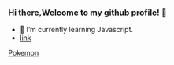 ### Hi there,Welcome to my github profile! 👋
- 🌱 I’m currently learning Javascript.
- [link](https://cdn.discordapp.com/attachments/920846680147001414/1028216602203795476/giphy.gif)

<a href="https://cdn.discordapp.com/attachments/920846680147001414/1028216602203795476/giphy.gif">Pokemon</a>
<!--
**Nontagrich/Nontagrich** is a ✨ _special_ ✨ repository because its `README.md` (this file) appears on your GitHub profile.

Here are some ideas to get you started:

- 🔭 I’m currently working on ...
- 🌱 I’m currently learning ...
- 👯 I’m looking to collaborate on ...
- 🤔 I’m looking for help with ...
- 💬 Ask me about ...
- 📫 How to reach me: ...
- 😄 Pronouns: ...
- ⚡ Fun fact: ...
-->
